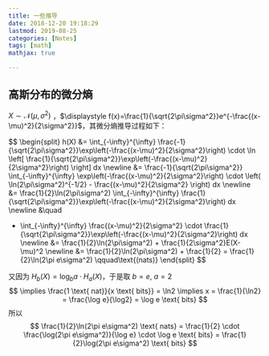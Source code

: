 ```yaml
---
title: 一些推导
date: 2018-12-20 19:18:29
lastmod: 2019-08-25
categories: [Notes]
tags: [math]
mathjax: true

---
```


## 高斯分布的微分熵

$X \sim \mathcal{N}(\mu, \sigma^2)~$，$\displaystyle f(x)=\frac{1}{\sqrt{2\pi\sigma^2}}e^{-\frac{(x-\mu)^2}{2\sigma^2}}$，其微分熵推导过程如下：

$$
\begin{split}
h(X) &= \int\_{-\infty}^{\infty}
\frac{-1}{\sqrt{2\pi\sigma^2}}\exp\left(-\frac{(x-\mu)^2}{2\sigma^2}\right) \cdot
\ln \left[
\frac{1}{\sqrt{2\pi\sigma^2}}\exp\left(-\frac{(x-\mu)^2}{2\sigma^2}\right)
\right] dx \newline
&= \frac{-1}{\sqrt{2\pi\sigma^2}} \int_{-\infty}^{\infty}
\exp\left(-\frac{(x-\mu)^2}{2\sigma^2}\right)
\cdot
\left(
\ln(2\pi\sigma^2)^{-1/2} - \frac{(x-\mu)^2}{2\sigma^2}
\right) dx \newline
&= \frac{1}{2}\ln(2\pi\sigma^2) \int\_{-\infty}^{\infty}
\frac{1}{\sqrt{2\pi\sigma^2}}\exp\left(-\frac{(x-\mu)^2}{2\sigma^2}\right) dx \newline
&\quad
+ \int\_{-\infty}^{\infty}
\frac{(x-\mu)^2}{2\sigma^2} \cdot
\frac{1}{\sqrt{2\pi\sigma^2}}\exp\left(-\frac{(x-\mu)^2}{2\sigma^2}\right) dx \newline
&= \frac{1}{2}\ln(2\pi\sigma^2) + \frac{1}{2\sigma^2}E(X-\mu)^2 \newline
&= \frac{1}{2}\ln(2\pi\sigma^2) + \frac{1}{2} = \frac{1}{2}\ln(2\pi e\sigma^2) \qquad\text{(nats)}
\end{split}
$$

<!-- more -->

又因为 $H_b(X) = \log_ba \cdot H_a(X)$，于是取 $b=e, ~a=2$
$$
\implies \frac{1 \text{ nat}}{x \text{ bits}} = \ln2 \implies x = \frac{1}{\ln2} = \frac{\log e}{\log2} = \log e \text{ bits}
$$
所以
$$
\frac{1}{2}\ln(2\pi e\sigma^2) \text{ nats} =
\frac{1}{2} \cdot \frac{\log(2\pi e\sigma^2)}{\log e} \cdot \log e \text{ bits} =
\frac{1}{2}\log(2\pi e\sigma^2) \text{ bits}
$$
